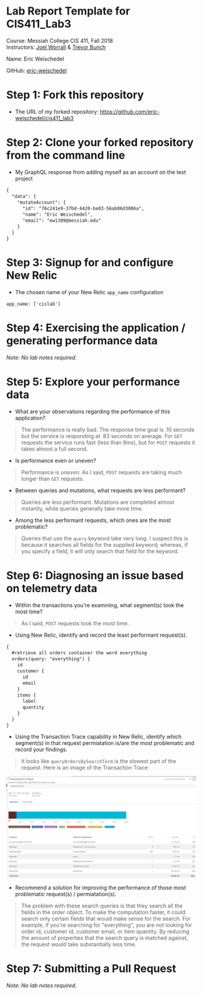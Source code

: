 # Lab Report Template for CIS411_Lab3
Course: Messiah College CIS 411, Fall 2018<br/>
Instructors: [Joel Worrall](https://github.com/tangollama) & [Trevor Bunch](https://github.com/trevordbunch)<br/>

Name: Eric Weischedel<br/>

GitHub: [eric-weischedel](https://github.com/eric-weischedel)<br/>

# Step 1: Fork this repository
- The URL of my forked repository: https://github.com/eric-weischedel/cis411_lab3

# Step 2: Clone your forked repository from the command line
- My GraphQL response from adding myself as an account on the test project
```
{
  "data": {
    "mutateAccount": {
      "id": "76c241e9-37bd-4420-be03-56ab06d3006a",
      "name": "Eric Weischedel",
      "email": "ew1309@messiah.edu"
    }
  }
}
```

# Step 3: Signup for and configure New Relic
- The chosen name of your New Relic ```app_name``` configuration
```
app_name: ['cislab']
```

# Step 4: Exercising the application / generating performance data

_Note: No lab notes required._

# Step 5: Explore your performance data
* What are your observations regarding the performance of this application? <br>

> The performance is really bad. The response time goal is .10 seconds but the service is responding at .83 seconds on average. For `GET` requests the service runs fast (less than 9ms), but for `POST` requests it takes almost a full second.

* Is performance even or uneven? <br>

> Performance is *uneven*. As I said, `POST` requests are taking much longer than `GET` requests.

* Between queries and mutations, what requests are less performant?

> Queries are less performant. Mutations are completed almost instantly, while queries generally take more time.

* Among the less performant requests, which ones are the most problematic?

> Queries that use the `query` keyword take very long. I suspect this is because it searches all fields for the supplied keyword; whereas, if you specify a field, it will only search that field for the keyword.

# Step 6: Diagnosing an issue based on telemetry data
* Within the transactions you're examining, what segment(s) took the most time?

> As I said, `POST` requests took the most time.

* Using New Relic, identify and record the least performant request(s).

```
{
  #retrieve all orders container the word everything
  orders(query: "everything") {
    id
    customer {
      id
      email
    }
    items {
      label
      quantity
    }
  }
}
```

* Using the Transaction Trace capability in New Relic, identify which segment(s) in that request permiatation is/are the most problematic and record your findings.

> It looks like `queryOrdersBySearchTerm` is the slowest part of the request. Here is an image of the Transaction Trace:

![Transaction Trace](tt.png)

* Recommend a solution for improving the performance of those most problematic request(s) / permiatation(s).

> The problem with these search queries is that they search all the fields in the order object. To make the computation faster, it could search only certain fields that would make sense for the search. For example, if you're searching for "everything", you are not looking for order id, customer id, customer email, or item quantity. By reducing the amount of properties that the search query is matched against, the request would take substantially less time.

# Step 7: Submitting a Pull Request
_Note: No lab notes required._